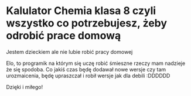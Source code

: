 # Kalulator Chemia klasa 8 czyli wszystko co potrzebujesz, żeby odrobić prace domową
Jestem dzieckiem ale nie lubie robić pracy domowej

Elo, to programik na którym się uczę robić śmieszne rzeczy mam nadzieje że się spodoba.
Co jakiś czas będę dodawał nowe wersje czy tam urozmaicenia, będę upraszczał i robił wersje jak dla debili :DDDDDD


Dzięki i miłego!
